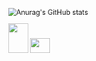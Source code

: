
          
![Anurag's GitHub stats](https://github-readme-stats.vercel.app/api?username=Diogoxr&show_icons=true&theme=radical)


          

<div>
<img height="60" width="40" src="https://cdn.jsdelivr.net/gh/devicons/devicon@latest/icons/html5/html5-original-wordmark.svg" />
<img height="30" width="40" src="https://cdn.jsdelivr.net/gh/devicons/devicon@latest/icons/css3/css3-original.svg" />
</div>       
          
          

